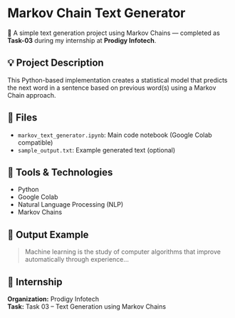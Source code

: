 # Markov Chain Text Generator

🔁 A simple text generation project using Markov Chains — completed as **Task-03** during my internship at **Prodigy Infotech**.

## 💡 Project Description
This Python-based implementation creates a statistical model that predicts the next word in a sentence based on previous word(s) using a Markov Chain approach.

## 📁 Files
- `markov_text_generator.ipynb`: Main code notebook (Google Colab compatible)
- `sample_output.txt`: Example generated text (optional)

## 🧰 Tools & Technologies
- Python
- Google Colab
- Natural Language Processing (NLP)
- Markov Chains

## 🚀 Output Example
> Machine learning is the study of computer algorithms that improve automatically through experience...

## 📌 Internship
**Organization:** Prodigy Infotech  
**Task:** Task 03 – Text Generation using Markov Chains
